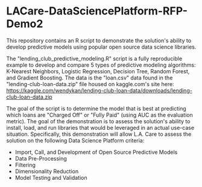 # LACare-DataSciencePlatform-RFP-Demo2
This repository contains an R script to demonstrate the solution's ability to develop predictive models using popular open source data science libraries.

The "lending_club_predictive_modeling.R" script is a fully reproducible example to develop and compare 5 types of predictive modeling algorithms: K-Nearest Neighbors, Logistic Regression, Decision Tree, Random Forest, and Gradient Boosting. The data is the "loan.csv" data found in the "lending-club-loan-data.zip" file housed on kaggle.com's site here: https://kaggle.com/wendykan/lending-club-loan-data/downloads/lending-club-loan-data.zip

The goal of the script is to determine the model that is best at predicting which loans are "Charged Off" or "Fully Paid" (using AUC as the evaluation metric). The goal of the demonstration is to assess the solution's ability to install, load, and run libraries that would be leveraged in an actual use-case situation. Specifically, this demonstration will allow L.A. Care to assess the solution on the following Data Science Platform criteria:
- Import, Call, and Development of Open Source Predictive Models
- Data Pre-Processing
- Filtering
- Dimensionality Reduction
- Model Testing and Validation 


